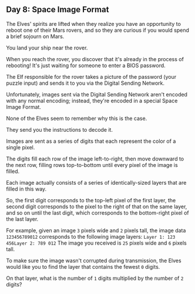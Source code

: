 ## Day 8: Space Image Format

 The Elves' spirits are lifted when they realize you have an opportunity to reboot one of their Mars rovers, and so they are curious if you would spend a brief sojourn on Mars.

You land your ship near the rover.

When you reach the rover, you discover that it's already in the process of rebooting! It's just waiting for someone to enter a BIOS password.

The Elf responsible for the rover takes a picture of the password (your puzzle input) and sends it to you via the Digital Sending Network.

Unfortunately, images sent via the Digital Sending Network aren't encoded with any normal encoding; instead, they're encoded in a special Space Image Format.

None of the Elves seem to remember why this is the case.

They send you the instructions to decode it.

Images are sent as a series of digits that each represent the color of a single pixel.

The digits fill each row of the image left-to-right, then move downward to the next row, filling rows top-to-bottom until every pixel of the image is filled.

Each image actually consists of a series of identically-sized layers that are filled in this way.

So, the first digit corresponds to the top-left pixel of the first layer, the second digit corresponds to the pixel to the right of that on the same layer, and so on until the last digit, which corresponds to the bottom-right pixel of the last layer.

For example, given an image ` 3 ` pixels wide and ` 2 ` pixels tall, the image data ` 123456789012 ` corresponds to the following image layers: ` Layer 1: 123 456Layer 2: 789 012 ` The image you received is ` 25 ` pixels wide and ` 6 ` pixels tall.

To make sure the image wasn't corrupted during transmission, the Elves would like you to find the layer that contains the fewest ` 0 ` digits.

On that layer, what is the number of ` 1 ` digits multiplied by the number of ` 2 ` digits? 
